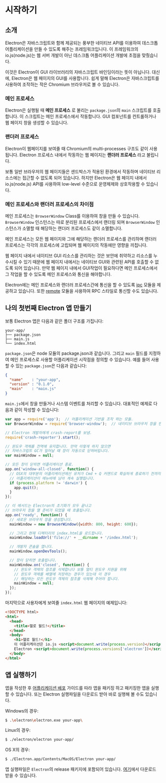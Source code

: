 ﻿# 시작하기

## 소개

Electron은 자바스크립트와 함께 제공되는 풍부한 네이티브 API를 이용하여 데스크톱 어플리케이션을 만들 수 있도록 해주는 프레임워크입니다.
이 프레임워크의 io.js(node.js)는 웹 서버 개발이 아닌 데스크톱 어플리케이션 개발에 초점을 맞췄습니다.

이것은 Electron이 GUI 라이브러리의 자바스크립트 바인딩이라는 뜻이 아닙니다.
대신에, Electron은 웹 페이지의 GUI를 사용합니다. 쉽게 말해 Electron은 자바스크립트를 사용하여 조작하는 작은 Chromium
 브라우저로 볼 수 있습니다.

### 메인 프로세스

Electron은 실행될 때 __메인 프로세스__ 로 불리는 `package.json`의 `main` 스크립트를 호출합니다.
이 스크립트는 메인 프로세스에서 작동합니다. GUI 컴포넌트를 컨트롤하거나 웹 페이지 창을 생성할 수 있습니다.

### 랜더러 프로세스

Electron이 웹페이지를 보여줄 때 Chromium의 multi-processes 구조도 같이 사용됩니다.
Electron 프로세스 내에서 작동하는 웹 페이지는 __랜더러 프로세스__ 라고 불립니다.

보통 일반 브라우저의 웹 페이지들은 샌드박스가 적용된 환경에서 작동하며 네이티브 리소스에는 접근할 수 없도록 되어 있습니다.
하지만 Electron은 웹 페이지 내에서 io.js(node.js) API를 사용하여 low-level 수준으로 운영체제와 상호작용할 수 있습니다.

### 메인 프로세스와 랜더러 프로세스의 차이점

메인 프로세스는 `BrowserWindow` Class를 이용하여 창을 만들 수 있습니다. `BrowserWindow` 인스턴스는
따로 분리된 프로세스에서 랜더링 되며 `BrowserWindow` 인스턴스가 소멸할 때 해당하는 랜더러 프로세스도 같이 소멸합니다.

메인 프로세스는 모든 웹 페이지와 그에 해당하는 랜더러 프로세스를 관리하며
랜더러 프로세스는 각각의 프로세스에 고립되며 웹 페이지의 작동에만 영향을 끼칩니다.

웹 페이지 내에서 네이티브 GUI 리소스를 관리하는 것은 보안에 취약하고 리소스를 누수시킬 수 있기 때문에
웹 페이지 내에서는 네이티브 GUI와 관련된 API를 호출할 수 없도록 되어 있습니다.
만약 웹 페이지 내에서 GUI작업이 필요하다면 메인 프로세스에서 그 작업을 할 수 있도록 메인 프로세스와 통신을 해야합니다.

Electron에는 메인 프로세스와 랜더러 프로세스간에 통신을 할 수 있도록 [ipc](../api/ipc-renderer-ko.md) 모듈을 제공하고 있습니다.
또한 [remote](../api/remote-ko.md) 모듈을 사용하여 RPC 스타일로 통신할 수도 있습니다.

## 나의 첫번째 Electron 앱 만들기

보통 Electron 앱은 다음과 같은 폴더 구조를 가집니다:

```text
your-app/
├── package.json
├── main.js
└── index.html
```

`package.json`은 node 모듈의 package.json과 같습니다. 그리고 `main` 필드를 지정하여
메인 프로세스로 사용할 어플리케이션 시작점을 정의할 수 있습니다.
예를 들어 사용할 수 있는 `package.json`은 다음과 같습니다:

```json
{
  "name"    : "your-app",
  "version" : "0.1.0",
  "main"    : "main.js"
}
```

`main.js`에서 창을 만들거나 시스템 이벤트를 처리할 수 있습니다. 대표적인 예제로 다음과 같이 작성할 수 있습니다:

```javascript
var app = require('app');  // 어플리케이션 기반을 조작 하는 모듈.
var BrowserWindow = require('browser-window');  // 네이티브 브라우저 창을 만드는 모듈.

// Electron 개발자에게 crash-report를 보냄.
require('crash-reporter').start();

// 윈도우 객체를 전역에 유지합니다. 만약 이렇게 하지 않으면
// 자바스크립트 GC가 일어날 때 창이 자동으로 닫혀버립니다.
var mainWindow = null;

// 모든 창이 닫히면 어플리케이션 종료.
app.on('window-all-closed', function() {
  // OSX의 대부분의 어플리케이션에선 유저가 Cmd + Q 커맨드로 확실하게 종료하기 전까지는
  // 어플리케이션이 메뉴바에 남아 계속 실행됩니다.
  if (process.platform != 'darwin') {
    app.quit();
  }
});

// 이 메서드는 Electron의 초기화가 모두 끝나고
// 브라우저 창을 열 준비가 되었을 때 호출됩니다.
app.on('ready', function() {
  // 새로운 브라우저 창을 생성합니다.
  mainWindow = new BrowserWindow({width: 800, height: 600});

  // 그리고 현재 디렉터리의 index.html을 로드합니다.
  mainWindow.loadUrl('file://' + __dirname + '/index.html');

  // 개발자 콘솔을 엽니다.
  mainWindow.openDevTools();

  // 창이 닫히면 호출됩니다.
  mainWindow.on('closed', function() {
    // 윈도우 객체의 참조를 삭제합니다 보통 멀티 윈도우 지원을 위해
    // 윈도우 객체를 배열에 저장하는 경우가 있는데 이 경우
    // 해당하는 모든 윈도우 객체의 참조를 삭제해 주어야 합니다.
    mainWindow = null;
  });
});
```

마지막으로 사용자에게 보여줄 `index.html` 웹 페이지의 예제입니다:

```html
<!DOCTYPE html>
<html>
  <head>
    <title>헬로 월드!</title>
  </head>
  <body>
    <h1>헬로 월드!</h1>
    이 어플리케이션은 io.js <script>document.write(process.version)</script> 과
    Electron <script>document.write(process.versions['electron'])</script>을 사용합니다.
  </body>
</html>
```

## 앱 실행하기

앱을 작성한 후 [어플리케이션 배포](./application-distribution-ko.md) 가이드를 따라 앱을 패키징 하고 패키징한 앱을 실행할 수 있습니다.
또는 Electron 실행파일을 다운로드 받아 바로 실행해 볼 수도 있습니다.

Windows의 경우:

```bash
$ .\electron\electron.exe your-app\
```

Linux의 경우:

```bash
$ ./electron/electron your-app/
```

OS X의 경우:

```bash
$ ./Electron.app/Contents/MacOS/Electron your-app/
```

앱 실행파일은 `Electron`의 release 패키지에 포함되어 있습니다.
[여기](https://github.com/atom/electron/releases)에서 다운로드 받을 수 있습니다.
